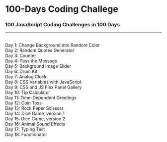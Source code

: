 # 100-Days Coding Challege
### 100 JavaScript Coding Challenges in 100 Days
---
<br/>
Day 1: Change Background into Random Color <br/>
Day 2: Random Quotes Generator <br/>
Day 3: Counter <br/>
Day 4: Pass the Message <br/>
Day 5: Background Image Slider <br/>
Day 6: Drum Kit <br/>
Day 7: Analog Clock <br/>
Day 8: CSS Variables with JavaScript <br/>
Day 9: CSS and JS Flex Panel Gallery <br/>
Day 10: Tip Calculator <br/>
Day 11: Time-Dependent Greetings <br/>
Day 12: Coin Toss <br/>
Day 13: Rock Paper Scissors <br/>
Day 14: Dice Game, version 1 <br/>
Day 15: Dice Game, version 2 <br/>
Day 16: Animal Sound Effects <br/>
Day 17: Typing Test <br/>
Day 18: Functionator <br/>